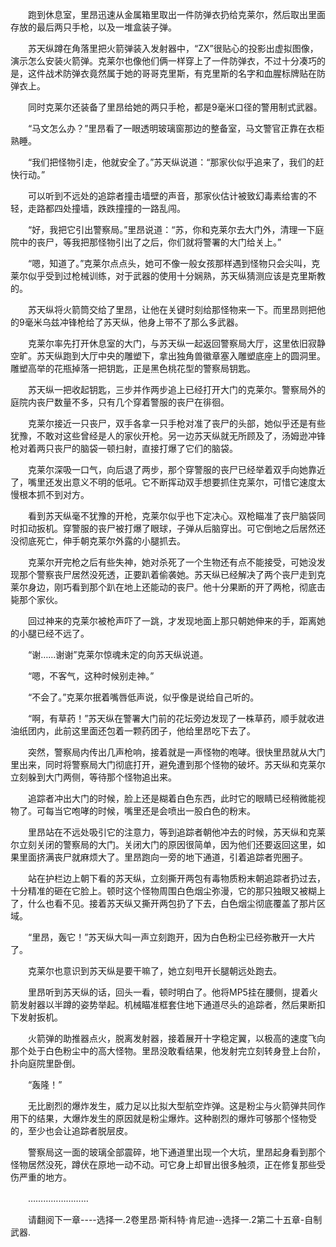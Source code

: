 <div class="read-content j_readContent" id="">
                <p>　　跑到休息室，里昂迅速从金属箱里取出一件防弹衣扔给克莱尔，然后取出里面存放的最后两只手枪，以及一堆盒装子弹。<p>　　苏天纵蹲在角落里把火箭弹装入发射器中，“ZX”很贴心的投影出虚拟图像，演示怎么安装火箭弹。克莱尔也像他们俩一样穿上了一件防弹衣，不过十分凑巧的是，这件战术防弹衣竟然属于她的哥哥克里斯，有克里斯的名字和血腥标牌贴在防弹衣上。<p>　　同时克莱尔还装备了里昂给她的两只手枪，都是9毫米口径的警用制式武器。<p>　　“马文怎么办？”里昂看了一眼透明玻璃窗那边的整备室，马文警官正靠在衣柜熟睡。<p>　　“我们把怪物引走，他就安全了。”苏天纵说道：“那家伙似乎追来了，我们的赶快行动。”<p>　　可以听到不远处的追踪者撞击墙壁的声音，那家伙估计被致幻毒素给害的不轻，走路都四处撞墙，跌跌撞撞的一路乱闯。<p>　　“好，我把它引出警察局。”里昂说道：“苏，你和克莱尔去大门外，清理一下庭院中的丧尸，等我把那怪物引出了之后，你们就将警署的大门给关上。”<p>　　“嗯，知道了。”克莱尔点点头，她可不像一般女孩那样遇到怪物只会尖叫，克莱尔似乎受到过枪械训练，对于武器的使用十分娴熟，苏天纵猜测应该是克里斯教的。<p>　　苏天纵将火箭筒交给了里昂，让他在关键时刻给那怪物来一下。而里昂则把他的9毫米乌兹冲锋枪给了苏天纵，他身上带不了那么多武器。<p>　　克莱尔率先打开休息室的大门，与苏天纵一起返回警察局大厅，这里依旧寂静空旷。苏天纵跑到大厅中央的雕塑下，拿出独角兽徽章塞入雕塑底座上的圆洞里。雕塑高举的花瓶掉落一把钥匙，正是黑色桃花型的警察局钥匙。<p>　　苏天纵一把收起钥匙，三步并作两步追上已经打开大门的克莱尔。警察局外的庭院内丧尸数量不多，只有几个穿着警服的丧尸在徘徊。<p>　　克莱尔接近一只丧尸，双手各拿一只手枪对准了丧尸的头部，她似乎还是有些犹豫，不敢对这些曾经是人的家伙开枪。另一边苏天纵就无所顾及了，汤姆逊冲锋枪对着两只丧尸的脑袋一顿扫射，直接打爆了它们的脑袋。<p>　　克莱尔深吸一口气，向后退了两步，那个穿警服的丧尸已经举着双手向她靠近了，嘴里还发出意义不明的低吼。它不断挥动双手想要抓住克莱尔，可惜它速度太慢根本抓不到对方。<p>　　看到苏天纵毫不犹豫的开枪，克莱尔似乎也下定决心。双枪瞄准了丧尸脑袋同时扣动扳机。穿警服的丧尸被打爆了眼球，子弹从后脑穿出。可它倒地之后居然还没彻底死亡，伸手朝克莱尔外露的小腿抓去。<p>　　克莱尔开完枪之后有些失神，她对杀死了一个生物还有点不能接受，可她没发现那个警察丧尸居然没死透，正要趴着偷袭她。苏天纵已经解决了两个丧尸走到克莱尔身边，刚巧看到那个趴在地上还能动的丧尸。他十分果断的开了两枪，彻底击毙那个家伙。<p>　　回过神来的克莱尔被枪声吓了一跳，才发现地面上那只朝她伸来的手，距离她的小腿已经不远了。<p>　　“谢……谢谢”克莱尔惊魂未定的向苏天纵说道。<p>　　“嗯，不客气，这种时候别走神。”<p>　　“不会了。”克莱尔抿着嘴唇低声说，似乎像是说给自己听的。<p>　　“啊，有草药！”苏天纵在警署大门前的花坛旁边发现了一株草药，顺手就收进油纸团内，此前这里面还包着一颗药团子，他给里昂吃下去了。<p>　　突然，警察局内传出几声枪响，接着就是一声怪物的咆哮。很快里昂就从大门里出来，同时将警察局大门彻底打开，避免遭到那个怪物的破坏。苏天纵和克莱尔立刻躲到大门两侧，等待那个怪物追出来。<p>　　追踪者冲出大门的时候，脸上还是糊着白色东西，此时它的眼睛已经稍微能视物了。可每当它咆哮的时候，嘴里还是会喷出一股白色的粉末。<p>　　里昂站在不远处吸引它的注意力，等到追踪者朝他冲去的时候，苏天纵和克莱尔立刻关闭的警察局的大门。关闭大门的原因很简单，因为他们还要返回这里，如果里面挤满丧尸就麻烦大了。里昂跑向一旁的地下通道，引着追踪者兜圈子。<p>　　站在护栏边上朝下看的苏天纵，立刻撕开两包有毒物质粉末朝追踪者扔过去，十分精准的砸在它脸上。顿时这个怪物周围白色烟尘弥漫，它的那只独眼又被糊上了，什么也看不见。接着苏天纵又撕开两包扔了下去，白色烟尘彻底覆盖了那片区域。<p>　　“里昂，轰它！”苏天纵大叫一声立刻跑开，因为白色粉尘已经弥散开一大片了。<p>　　克莱尔也意识到苏天纵是要干嘛了，她立刻甩开长腿朝远处跑去。<p>　　里昂听到苏天纵的话，回头一看，顿时明白了。他将MP5挂在腰侧，提着火箭发射器以半蹲的姿势举起。机械瞄准框套住地下通道尽头的追踪者，然后果断扣下发射扳机。<p>　　火箭弹的助推器点火，脱离发射器，接着展开十字稳定翼，以极高的速度飞向那个处于白色粉尘中的高大怪物。里昂没敢看结果，他发射完立刻转身登上台阶，扑向庭院里卧倒。<p>　　“轰隆！”<p>　　无比剧烈的爆炸发生，威力足以比拟大型航空炸弹。这是粉尘与火箭弹共同作用下的结果，大爆炸发生的原因就是粉尘爆炸。这种剧烈的爆炸可够那个怪物受的，至少也会让追踪者脱层皮。<p>　　警察局这一面的玻璃全部震碎，地下通道里出现一个大坑，里昂起身看到那个怪物居然没死，蹲伏在原地一动不动。可它身上却冒出很多触须，正在修复那些受伤严重的地方。<p>　　……………………<p>　　请翻阅下一章----选择一.2卷里昂·斯科特·肯尼迪--选择一.2第二十五章-自制武器.<p> 
            </div>